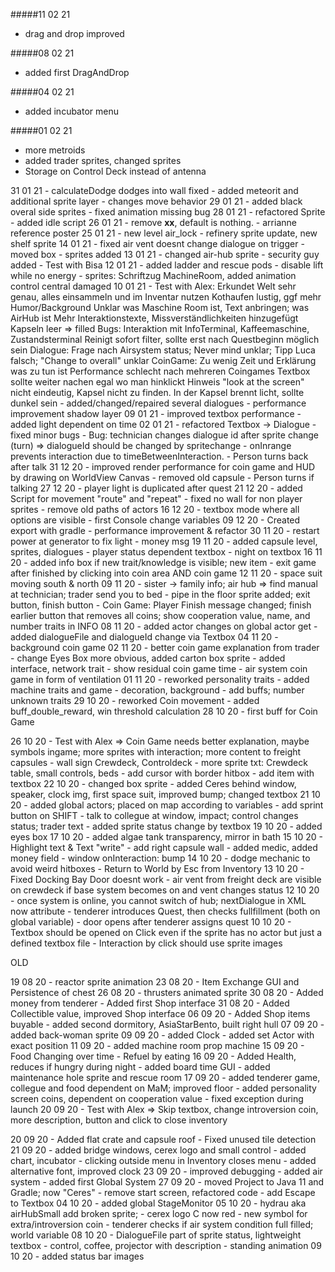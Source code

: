 
#####11 02 21
* drag and drop improved

#####08 02 21
* added first DragAndDrop

#####04 02 21
* added incubator menu

#####01 02 21    
* more metroids
* added trader sprites, changed sprites
* Storage on Control Deck instead of antenna

31 01 21    - calculateDodge dodges into wall fixed
            - added meteorit and additional sprite layer
            - changes move behavior
29 01 21    - added black overal side sprites
            - fixed animation missing bug
28 01 21    - refactored Sprite
            - added idle script
26 01 21    - remove __xx__, default is nothing.
            - arrianne reference poster
25 01 21    - new level air_lock
            - refinery sprite update, new shelf sprite
14 01 21    - fixed air vent doesnt change dialogue on trigger
            - moved box
            - sprites added
13 01 21    - changed air-hub sprite
            - security guy added
            - Test with Bisa
12 01 21    - added ladder and rescue pods
            - disable lift while no energy
            - sprites: Schriftzug MachineRoom, added animation control central damaged
10 01 21    - Test with Alex:
                Erkundet Welt sehr genau, alles einsammeln und im Inventar nutzen
                Kothaufen lustig, ggf mehr Humor/Background
                Unklar was Maschine Room ist, Text anbringen; was AirHub ist
                Mehr Interaktionstexte, Missverständlichkeiten hinzugefügt
                Kapseln leer => filled
                Bugs: Interaktion mit InfoTerminal, Kaffeemaschine, Zustandsterminal
                Reinigt sofort filter, sollte erst nach Questbeginn möglich sein
                Dialogue: Frage nach Airsystem status; Never mind unklar; Tipp Luca falsch; "Change to overall" unklar
                CoinGame: Zu wenig Zeit und Erklärung was zu tun ist
                Performance schlecht nach mehreren Coingames
                Textbox sollte weiter nachen egal wo man hinklickt
                Hinweis "look at the screen" nicht eindeutig, Kapsel nicht zu finden.
                In der Kapsel brennt licht, sollte dunkel sein
            - added/changed/repaired several dialogues
            - performance improvement shadow layer
09 01 21    - improved textbox performance
            - added light dependent on time
02 01 21    - refactored Textbox -> Dialogue
            - fixed minor bugs
            - Bug: technician changes dialogue id after sprite change (turn) => dialogueId should be changed by spritechange
            - onInrange prevents interaction due to timeBetweenInteraction.
            - Person turns back after talk
31 12 20    - improved render performance for coin game and HUD by drawing on WorldView Canvas
            - removed old capsule
            - Person turns if talking
27 12 20    - player light is duplicated after quest
21 12 20    - added Script for movement "route" and "repeat"
            - fixed no wall for non player sprites
            - remove old paths of actors
16 12 20    - textbox mode where all options are visible
            - first Console change variables
09 12 20    - Created export with gradle
            - performance improvement & refactor
30 11 20    - restart power at generator to fix light
            - money msg
19 11 20    - added capsule level, sprites, dialogues
            - player status dependent textbox
            - night on textbox
16 11 20    - added info box if new trait/knowledge is visible; new item
            - exit game after finished by clicking into coin area AND coin game
12 11 20    - space suit moving south & north
09 11 20    - sister -> family info; air hub =>  find manual at technician; trader send you to bed
            - pipe in the floor sprite added; exit button, finish button
            - Coin Game: Player Finish message changed; finish earlier button that removes all coins; show cooperation value, name, and number traits in INFO
08 11 20    - added actor changes on global actor get
            - added dialogueFile and dialogueId change via Textbox
04 11 20    - background coin game
02 11 20    - better coin game explanation from trader
            - change Eyes Box more obvious, added carton box sprite
            - added interface, network trait
            - show residual coin game time
            - air system coin game in form of ventilation
01 11 20    - reworked personality traits
            - added machine traits and game
            - decoration, background
            - add buffs; number unknown traits
29 10 20    - reworked Coin movement
            - added buff_double_reward, win threshold calculation
28 10 20    - first buff for Coin Game

26 10 20    - Test with Alex => Coin Game needs better explanation, maybe symbols ingame; more sprites with interaction; more content to freight capsules
            - wall sign Crewdeck, Controldeck
            - more sprite txt: Crewdeck table, small controls, beds
            - add cursor with border hitbox
            - add item with textbox
22 10 20    - changed box sprite
            - added Ceres behind window, speaker, clock img, first space suit, improved bump; changed textbox
21 10 20    - added global actors; placed on map according to variables
            - add sprint button on SHIFT
            - talk to collegue at window, impact; control changes status; trader text
            - added sprite status change by textbox
19 10 20    - added eyes box
17 10 20    - added algae tank transparency, mirror in bath
15 10 20    - Highlight text & Text "write"
            - add right capsule wall
            - added medic, added money field
            - window onInteraction: bump
14 10 20    - dodge mechanic to avoid weird hitboxes
            - Return to World by Esc from Inventory
13 10 20    - Fixed Docking Bay Door doesnt work
            - air vent from freight deck are visible on crewdeck if base system becomes on and vent changes status
12 10 20    - once system is online, you cannot switch of hub; nextDialogue in XML now attribute
            - tenderer introduces Quest, then checks fullfillment (both on global variable)
            - door opens after tenderer assigns quest
10 10 20    - Textbox should be opened on Click even if the sprite has no actor but just a defined textbox file
            - Interaction by click should use sprite images





OLD

19 08 20    - reactor sprite animation
23 08 20    - Item Exchange GUI and Persistence of chest
26 08 20    - thrusters animated sprite
30 08 20    - Added money from tenderer
            - Added first Shop interface
31 08 20    - Added Collectible value, improved Shop interface
06 09 20    - Added Shop items buyable
            - added second dormitory, AsiaStarBento, built right hull
07 09 20    - added back-woman sprite
09 09 20    - added Clock
            - added set Actor with exact position
11 09 20    - added machine room prop machine
15 09 20    - Food Changing over time
            - Refuel by eating
16 09 20    - Added Health, reduces if hungry during night
            - added board time GUI
            - added maintenance hole sprite and rescue room
17 09 20    - added tenderer game, collegue and food dependent on MaM; improved floor
            - added personality screen coins, dependent on cooperation value
            - fixed exception during launch
20 09 20    - Test with Alex => Skip textbox, change introversion coin, more description, button and click to close inventory

20 09 20    - Added flat crate and capsule roof
            - Fixed unused tile detection
21 09 20    - added bridge windows, cerex logo and small control
            - added chart, incubator
            - clicking outside menu in Inventory closes menu
            - added alternative font, improved clock
23 09 20    - improved debugging
            - added air system
            - added first Global System
27 09 20    - moved Project to Java 11 and Gradle; now "Ceres"
            - remove start screen, refactored code
            - add Escape to Textbox
04 10 20    - added global StageMonitor
05 10 20    - hydrau aka airHubSmall add broken sprite; - cerex logo C now red
            - new symbol for extra/introversion coin
            - tenderer checks if air system condition full filled; world variable
08 10 20    - DialogueFile part of sprite status, lightweight textbox
            - control, coffee, projector with description
            - standing animation
09 10 20    - added status bar images







